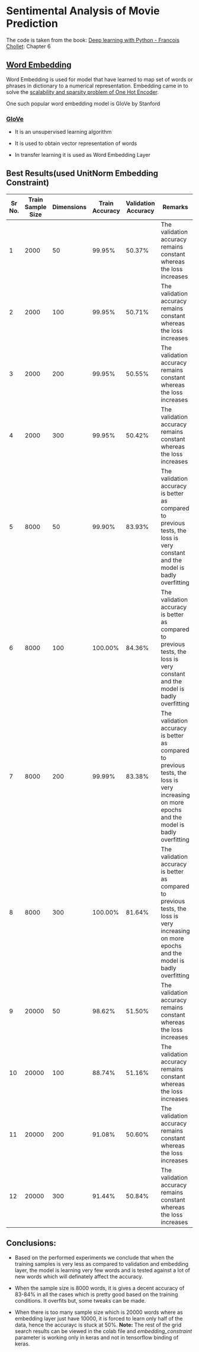 # Sentimental Analysis of Movie Prediction

The code is taken from the book: [Deep learning with Python - Francois Chollet](http://faculty.neu.edu.cn/yury/AAI/Textbook/Deep%20Learning%20with%20Python.pdf): Chapter 6

## [Word Embedding](https://towardsdatascience.com/what-the-heck-is-word-embedding-b30f67f01c81)

Word Embedding is used for model that have learned to map set of words or phrases in dictionary to a numerical representation. Embedding came in to solve the [scalability and sparsity problem of One Hot Encoder](https://www.quora.com/What-are-the-main-issues-with-using-one-hot-encoding). 

One such popular word embedding model is GloVe by Stanford

### [GloVe](https://nlp.stanford.edu/projects/glove/)

* It is an unsupervised learning algorithm 

* It is used to obtain vector representation of words

* In transfer learning it is used as Word Embedding Layer

## Best Results(used UnitNorm Embedding Constraint)

| Sr No. | Train Sample Size | Dimensions | Train Accuracy | Validation Accuracy | Remarks |
| --- | --- | --- | ---| --- | --- |
| 1 | 2000 | 50 | 99.95% | 50.37% | The validation accuracy remains constant whereas the loss increases |
| 2 | 2000 | 100 | 99.95% | 50.71% | The validation accuracy remains constant whereas the loss increases |
| 3 | 2000 | 200 | 99.95% | 50.55% | The validation accuracy remains constant whereas the loss increases |
| 4 | 2000 | 300 | 99.95% | 50.42% | The validation accuracy remains constant whereas the loss increases |
| 5 | 8000 | 50 | 99.90% | 83.93% | The validation accuracy is better as compared to previous tests, the loss is very constant and the model is badly overfitting|
| 6 | 8000 | 100 | 100.00% | 84.36% | The validation accuracy is better as compared to previous tests, the loss is very constant and the model is badly overfitting |
| 7 | 8000 | 200 | 99.99% | 83.38% | The validation accuracy is better as compared to previous tests, the loss is very increasing on more epochs and the model is badly overfitting |
| 8 | 8000 | 300 | 100.00% | 81.64% | The validation accuracy is better as compared to previous tests, the loss is very increasing on more epochs and the model is badly overfitting |
| 9 | 20000 | 50 | 98.62% | 51.50% | The validation accuracy remains constant whereas the loss increases |
| 10 | 20000 | 100 | 88.74% | 51.16% | The validation accuracy remains constant whereas the loss increases |
| 11 | 20000 | 200 | 91.08% | 50.60% | The validation accuracy remains constant whereas the loss increases |
| 12 | 20000 | 300 | 91.44% | 50.84% | The validation accuracy remains constant whereas the loss increases |

## Conclusions:

* Based on the performed experiments we conclude that when the training samples is very less as compared to validation and embedding layer, the model is learning very few words and is tested against a lot of new words which will definately affect the accuracy.

* When the sample size is 8000 words, it is gives a decent accuracy of 83-84% in all the cases which is pretty good based on the training conditions. It overfits but, some tweaks can be made.

* When there is too many sample size which is 20000 words where as embedding layer just have 10000, it is forced to learn only half of the data, hence the accurayc is stuck at 50%. 
**Note:** The rest of the grid search results can be viewed in the colab file and *embedding_constraint* parameter is working only in keras and not in tensorflow binding of keras.
